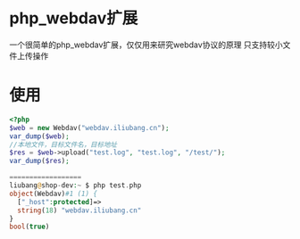 # php_webdav扩展

一个很简单的php_webdav扩展，仅仅用来研究webdav协议的原理
只支持较小文件上传操作

# 使用

```php
<?php
$web = new Webdav("webdav.iliubang.cn");
var_dump($web);
//本地文件，目标文件名，目标地址
$res = $web->upload("test.log", "test.log", "/test/");
var_dump($res);

==================
liubang@shop-dev:~ $ php test.php
object(Webdav)#1 (1) {
  ["_host":protected]=>
  string(18) "webdav.iliubang.cn"
}
bool(true)

```
